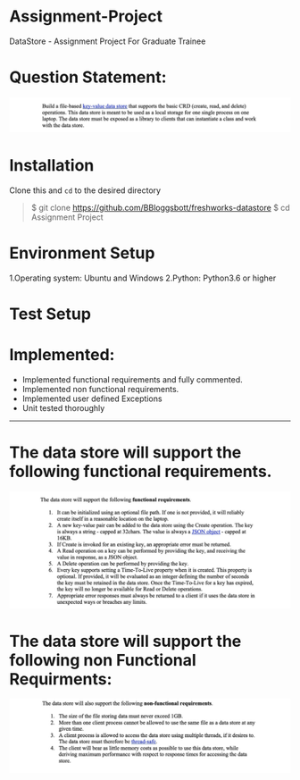 # Assignment-Project
DataStore - Assignment Project For Graduate Trainee

# Question Statement:

<div align="center" width="250px" height="400px">
    <img src="Screenshots/engg1.jpg"</img>
 </div>
 
 # Installation
 Clone this and ``` cd ``` to the desired directory
 > $ git clone https://github.com/BBloggsbott/freshworks-datastore
 > $ cd Assignment Project
 
 
# Environment Setup

1.Operating system: Ubuntu and Windows
2.Python: Python3.6 or higher

# Test Setup
 

 
# Implemented:

- Implemented functional requirements and fully commented.
- Implemented non functional requirements.
- Implemented user defined Exceptions
- Unit tested thoroughly

------------------------

# The data store will support the following functional requirements.

 
 <div align="center" width="250px" height="400px">
    <img src="Screenshots/engg2.jpg"</img>
 </div>
  
 
# The data store will support the following non Functional Requirments:


 <div align="center" width="250px" height="400px">
    <img src="Screenshots/engg3.jpg"</img>
</div>



